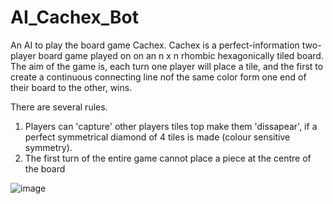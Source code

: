# AI_Cachex_Bot
An AI to play the board game Cachex.
Cachex is a perfect-information two-player board game played on on an n x n rhombic hexagonically tiled board.
The aim of the game is, each turn one player will place a tile, and the first to create a continuous connecting line nof the same color form one end of their board to the other, wins.

There are several rules.
1. Players can 'capture' other players tiles top make them 'dissapear', if a perfect symmetrical diamond of 4 tiles is made (colour sensitive symmetry).
2. The first turn of the entire game cannot place a piece at the centre of the board

![image](https://user-images.githubusercontent.com/68365634/174133829-366543d1-a541-4877-a454-193110c2e733.png)





